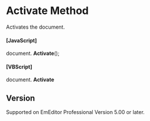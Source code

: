 # Activate Method

Activates the document.

#### \[JavaScript\]

document. **Activate**();

#### \[VBScript\]

document. **Activate**

## Version

Supported on EmEditor Professional Version 5.00 or later.